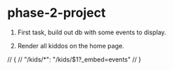 # phase-2-project

1. First task, build out db with some events to display.  

2. Render all kiddos on the home page.  


// {
//     "/kids/*": "/kids/$1?_embed=events"
// }